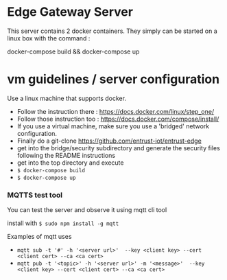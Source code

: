 # Edge Gateway Server

This server contains 2 docker containers. They simply can be started
on a linux box with the command :

docker-compose build && docker-compose up

# vm guidelines / server configuration

Use a linux machine that supports docker.
- Follow the instruction there : https://docs.docker.com/linux/step_one/
- Follow those instruction too : https://docs.docker.com/compose/install/
- If you use a virtual machine, make sure you use a 'bridged' network configuration.
- Finally do a git-clone https://github.com/entrust-iot/entrust-edge
- get into the bridge/security subdirectory and generate the security files following the README instructions
- get into the top directory and execute
- `$ docker-compose build`
- `$ docker-compose up`


### MQTTS test tool

You can test the server and observe it using mqtt cli tool

install with
`$ sudo npm install -g mqtt`

Examples of mqtt uses
- `mqtt sub -t '#' -h '<server url>'  --key <client key> --cert <client cert> --ca <ca cert>`
- `mqtt pub -t '<topic>' -h '<server url>' -m '<message>'  --key <client key> --cert <client cert> --ca <ca cert>`
